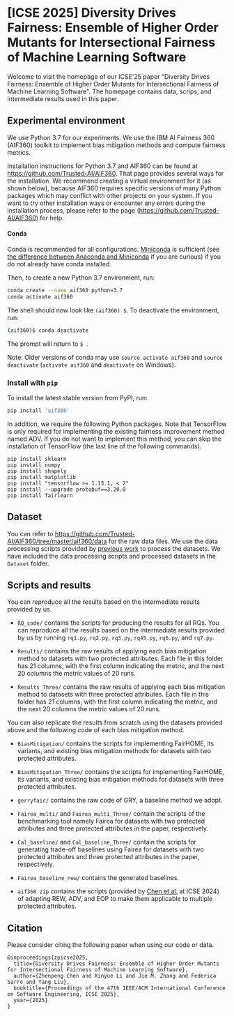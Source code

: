 # [ICSE 2025] Diversity Drives Fairness: Ensemble of Higher Order Mutants for Intersectional Fairness of Machine Learning Software

Welcome to visit the homepage of our ICSE'25 paper "Diversity Drives Fairness: Ensemble of Higher Order Mutants for Intersectional Fairness of Machine Learning Software". The homepage contains data, scrips, and intermediate results used in this paper.

## Experimental environment

We use Python 3.7 for our experiments. We use the IBM AI Fairness 360 (AIF360) toolkit to implement bias mitigation methods and compute fairness metrics. 

Installation instructions for Python 3.7 and AIF360 can be found at https://github.com/Trusted-AI/AIF360. That page provides several ways for the installation. We recommend creating a virtual environment for it (as shown below), because AIF360 requires specific versions of many Python packages which may conflict with other projects on your system. If you want to try other installation ways or encounter any errors during the installation process, please refer to the page (https://github.com/Trusted-AI/AIF360) for help.

#### Conda

Conda is recommended for all configurations. [Miniconda](https://conda.io/miniconda.html)
is sufficient (see [the difference between Anaconda and
Miniconda](https://conda.io/docs/user-guide/install/download.html#anaconda-or-miniconda)
if you are curious) if you do not already have conda installed.

Then, to create a new Python 3.7 environment, run:

```bash
conda create --name aif360 python=3.7
conda activate aif360
```

The shell should now look like `(aif360) $`. To deactivate the environment, run:

```bash
(aif360)$ conda deactivate
```

The prompt will return to `$ `.

Note: Older versions of conda may use `source activate aif360` and `source
deactivate` (`activate aif360` and `deactivate` on Windows).

### Install with `pip`

To install the latest stable version from PyPI, run:

```bash
pip install 'aif360'
```

[comment]: <> (This toolkit can be installed as follows:)

[comment]: <> (```)

[comment]: <> (pip install aif360)

[comment]: <> (```)

[comment]: <> (More information on installing AIF360 can be found on https://github.com/Trusted-AI/AIF360.)

In addition, we require the following Python packages. Note that TensorFlow is only required for implementing the existing fairness improvement method named ADV. If you do not want to implement this method, you can skip the installation of TensorFlow (the last line of the following commands).
```
pip install sklearn
pip install numpy
pip install shapely
pip install matplotlib
pip install "tensorflow >= 1.13.1, < 2"
pip install --upgrade protobuf==3.20.0
pip install fairlearn
```

## Dataset

You can refer to https://github.com/Trusted-AI/AIF360/tree/master/aif360/data for the raw data files. We use the data processing scripts provided by [previous work](https://ieeexplore.ieee.org/document/9951398) to process the datasets. We have included the data processing scripts and processed datasets in the ```Dataset``` folder.


## Scripts and results

You can reproduce all the results based on the intermediate results provided by us.

* ```RQ_code/``` contains the scripts for producing the results for all RQs. You can reproduce all the results based on the intermediate results provided by us by running ```rq1.py```, ```rq2.py```, ```rq3.py```, ```rq45.py```, ```rq6.py```, and ```rq7.py```.

* ```Results/``` contains the raw results of applying each bias mitigation method to datasets with two protected attributes. Each file in this folder has 21 columns, with the first column indicating the metric, and the next 20 columns the metric values of 20 runs.

*  ```Results_Three/``` contains the raw results of applying each bias mitigation method to datasets with three protected attributes. Each file in this folder has 21 columns, with the first column indicating the metric, and the next 20 columns the metric values of 20 runs.

You can also replicate the results from scratch using the datasets provided above and the following code of each bias mitigation method.

* ```BiasMitigation/``` contains the scripts for implementing FairHOME, its variants, and existing bias mitigation methods for datasets with two protected attributes.

* ```BiasMitigation_Three/``` contains the scripts for implementing FairHOME, its variants, and existing bias mitigation methods for datasets with three protected attributes.

* ```gerryfair/``` contains the raw code of GRY, a baseline method we adopt.

* ```Fairea_multi/``` and ```Fairea_multi_Three/``` contain the scripts of the benchmarking tool namely Fairea for datasets with two protected attributes and three protected attributes in the paper, respectively.

* ```Cal_baseline/``` and ```Cal_baseline_Three/``` contain the scripts for generating trade-off baselines using Fairea for datasets with two protected attributes and three protected attributes in the paper, respectively.

* ```Fairea_baseline_new/``` contains the generated baselines.

* ```aif360.zip``` contains the scripts (provided by [Chen et al.](https://github.com/chenzhenpeng18/ICSE24-Multi-Attribute-Fairness) at ICSE 2024) of adapting REW, ADV, and EOP to make them applicable to multiple protected attributes.

## Citation
Please consider citing the following paper when using our code or data.
```
@inproceedings{zpicse2025,
  title={Diversity Drives Fairness: Ensemble of Higher Order Mutants for Intersectional Fairness of Machine Learning Software},
  author={Zhenpeng Chen and Xinyue Li and Jie M. Zhang and Federica Sarro and Yang Liu},
  booktitle={Proceedings of the 47th IEEE/ACM International Conference on Software Engineering, ICSE 2025},
  year={2025}
}
```
